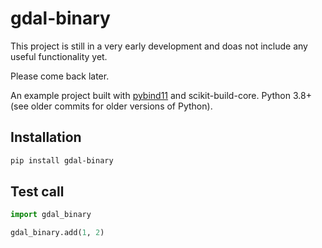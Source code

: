 # gdal-binary

This project is still in a very early development and doas not include any useful functionality yet.

Please come back later.

An example project built with [pybind11](https://github.com/pybind/pybind11) and
scikit-build-core. Python 3.8+ (see older commits for older versions of Python).

## Installation

```bash
pip install gdal-binary
```

## Test call

```python
import gdal_binary

gdal_binary.add(1, 2)
```
